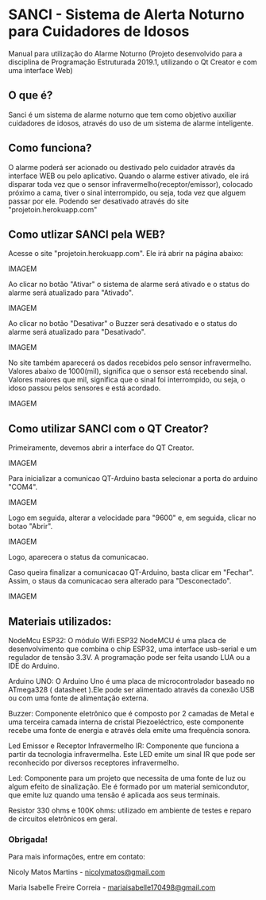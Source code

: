 # SANCI - Sistema de Alerta Noturno para Cuidadores de Idosos

Manual para utilização do Alarme Noturno (Projeto desenvolvido para a disciplina de Programação Estruturada 2019.1, utilizando o Qt Creator e com uma interface Web)

## O que é?

Sanci é um sistema de alarme noturno que tem como objetivo auxiliar cuidadores de idosos, através do uso de um sistema de alarme inteligente.


## Como funciona?

O alarme poderá ser acionado ou destivado pelo cuidador através da interface WEB ou pelo aplicativo. Quando o alarme estiver ativado, ele irá disparar toda vez que o sensor infravermelho(receptor/emissor), colocado próximo a cama, tiver o sinal interrompido, ou seja, toda vez que alguem passar por ele. Podendo ser desativado através do site "projetoin.herokuapp.com" 

## Como utlizar SANCI pela WEB?

Acesse o site "projetoin.herokuapp.com". Ele irá abrir na página abaixo:

IMAGEM

Ao clicar no botão "Ativar" o sistema de alarme será ativado e o status do alarme será atualizado para "Ativado".

IMAGEM

Ao clicar no botão "Desativar" o Buzzer será desativado e o status do alarme será atualizado para "Desativado".
 
IMAGEM

No site também aparecerá os dados recebidos pelo sensor infravermelho. Valores abaixo de 1000(mil), significa que o sensor está recebendo sinal. Valores maiores que mil, significa que o sinal foi interrompido, ou seja, o idoso passou pelos sensores e está acordado.

IMAGEM

## Como utilizar SANCI com o QT Creator?

Primeiramente, devemos abrir a interface do QT Creator.

IMAGEM

Para inicializar a comunicao QT-Arduino basta selecionar a porta do arduino "COM4".

IMAGEM

Logo em seguida, alterar a velocidade para "9600" e, em seguida, clicar no botao "Abrir".

IMAGEM

Logo, aparecera o status da comunicacao.

Caso queira finalizar a comunicacao QT-Arduino, basta clicar em "Fechar". Assim, o staus da comunicacao sera alterado para "Desconectado".

IMAGEM

## Materiais utilizados:

NodeMcu ESP32: O módulo Wifi ESP32 NodeMCU é uma placa de desenvolvimento que combina o chip ESP32, uma interface usb-serial e um regulador de tensão 3.3V. A programação pode ser feita usando LUA ou a IDE do Arduino.

Arduino UNO: O Arduino Uno é uma placa de microcontrolador baseado no ATmega328 ( datasheet ).Ele pode ser alimentado através da conexão USB ou com uma fonte de alimentação externa.

Buzzer: Componente eletrônico que é composto por 2 camadas de Metal e uma terceira camada interna de cristal Piezoeléctrico, este componente recebe uma fonte de energia e através dela emite uma frequência sonora.

Led Emissor e Receptor Infravermelho IR: Componente que funciona a partir da tecnologia infravermelha. Este LED emite um sinal IR que pode ser reconhecido por diversos receptores infravermelho.

Led: Componente para um projeto que necessita de uma fonte de luz ou algum efeito de sinalização. Ele é formado por um material semicondutor, que emite luz quando uma tensão é aplicada aos seus terminais.

Resistor 330 ohms e 100K ohms: utilizado em ambiente de testes e reparo de circuitos eletrônicos em geral.

### Obrigada!

Para mais informações, entre em contato:

Nicoly Matos Martins - nicolymatos@gmail.com

Maria Isabelle Freire Correia - mariaisabelle170498@gmail.com
